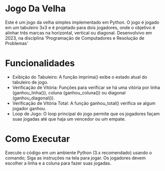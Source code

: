# Jogo Da Velha
Este é um jogo da velha simples implementado em Python. O jogo é jogado em um tabuleiro 3x3 e é projetado para dois jogadores, onde o objetivo é alinhar três marcas na horizontal, vertical ou diagonal. Desenvolvivo em 2023, na disciplina 'Programação de Computadores e Resolução de Problemas'

# Funcionalidades
- Exibição do Tabuleiro: A função imprima() exibe o estado atual do tabuleiro de jogo.
- Verificação de Vitória: Funções para verificar se há uma vitória por linha (ganhou_linha()), coluna (ganhou_coluna()) ou diagonal (ganhou_diagonal()).
- Verificação de Vitória Total: A função ganhou_total() verifica se algum jogador ganhou.
- Loop de Jogo: O loop principal do jogo permite que os jogadores façam suas jogadas até que haja um vencedor ou um empate.

# Como Executar
Execute o código em um ambiente Python (3.x recomendado) usando o comando;
Siga as instruções na tela para jogar. Os jogadores devem escolher a linha e a coluna para fazer suas jogadas.
